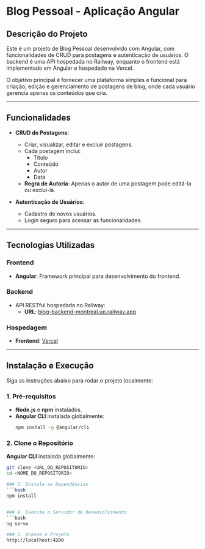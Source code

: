 # Blog Pessoal - Aplicação Angular

## Descrição do Projeto
Este é um projeto de Blog Pessoal desenvolvido com Angular, com funcionalidades de CRUD para postagens e autenticação de usuários. O backend é uma API hospedada no Railway, enquanto o frontend está implementado em Angular e hospedado na Vercel. 

O objetivo principal é fornecer uma plataforma simples e funcional para criação, edição e gerenciamento de postagens de blog, onde cada usuário gerencia apenas os conteúdos que cria.

---

## Funcionalidades
- **CRUD de Postagens**:
  - Criar, visualizar, editar e excluir postagens.
  - Cada postagem inclui:
    - Título
    - Conteúdo
    - Autor
    - Data
  - **Regra de Autoria**: Apenas o autor de uma postagem pode editá-la ou excluí-la.

- **Autenticação de Usuários**:
  - Cadastro de novos usuários.
  - Login seguro para acessar as funcionalidades.

---

## Tecnologias Utilizadas
### **Frontend**
- **Angular**: Framework principal para desenvolvimento do frontend.

### **Backend**
- API RESTful hospedada no Railway:
  - **URL**: [blog-backend-montreal.up.railway.app](https://blog-backend-montreal.up.railway.app)

### **Hospedagem**
- **Frontend**: [Vercel](https://blog-montreal.vercel.app/)

---

## Instalação e Execução

Siga as instruções abaixo para rodar o projeto localmente:

### 1. Pré-requisitos
- **Node.js** e **npm** instalados.
- **Angular CLI** instalada globalmente:
  ```bash
  npm install -g @angular/cli

### 2. Clone o Repositório
**Angular CLI** instalada globalmente:
  ```bash
  git clone <URL_DO_REPOSITORIO>
  cd <NOME_DO_REPOSITORIO> 

### 3. Instale as Dependências
```bash
 npm install


### 4. Execute o Servidor de Desenvolvimento
```bash
 ng serve

### 5. Acesse o Projeto
http://localhost:4200













